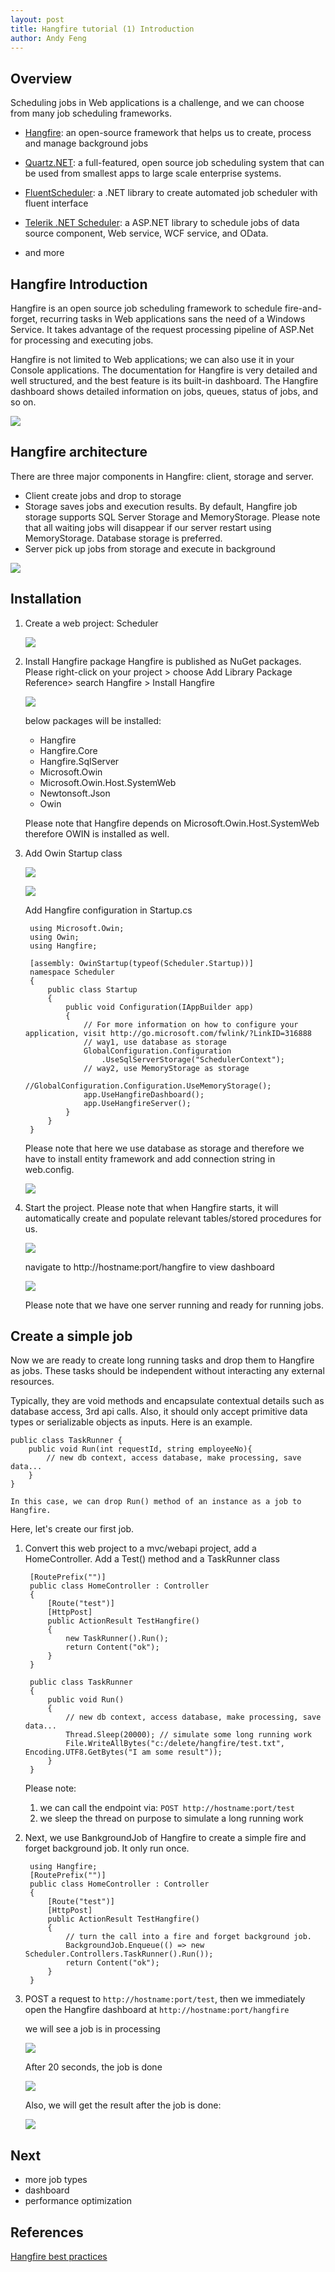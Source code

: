 ```yaml
---
layout: post
title: Hangfire tutorial (1) Introduction
author: Andy Feng
---
```


## Overview ##

Scheduling jobs in Web applications is a challenge, and we can choose from many job scheduling frameworks. 

- [Hangfire](https://www.hangfire.io): an open-source framework that helps us to create, process and manage background jobs

- [Quartz.NET](https://www.quartz-scheduler.net): a full-featured, open source job scheduling system that can be used from smallest apps to large scale enterprise systems.

- [FluentScheduler](https://github.com/fluentscheduler/FluentScheduler): a .NET library to create automated job scheduler with fluent interface

- [Telerik .NET Scheduler](https://www.telerik.com/products/aspnet-ajax/scheduler.aspx): a ASP.NET library to schedule jobs of data source component, Web service, WCF service, and OData.

- and more

## Hangfire Introduction ##
Hangfire is  an open source job scheduling framework to schedule fire-and-forget, recurring tasks in Web applications sans the need of a Windows Service. It takes advantage of the request processing pipeline of ASP.Net for processing and executing jobs. 

Hangfire is not limited to Web applications; we can also use it in your Console applications. The documentation for Hangfire is very detailed and well structured, and the best feature is its built-in dashboard. The Hangfire dashboard shows detailed information on jobs, queues, status of jobs, and so on.

![](/images/posts/20180206-hangfire-1.png)

## Hangfire architecture ##

There are three major components in Hangfire: client, storage and server.

- Client create jobs and drop to storage
- Storage saves jobs and execution results. By default, Hangfire job storage supports SQL Server Storage and MemoryStorage. Please note that all waiting jobs will disappear if our server restart using MemoryStorage. Database storage is preferred.
- Server pick up jobs from storage and execute in background

![](/images/posts/20180206-hangfire-2.png)

## Installation ##
1. Create a web project: Scheduler

	![](/images/posts/20180206-hangfire-3.png)

1. Install Hangfire package
	Hangfire is published as NuGet packages. Please right-click on your project > choose Add Library Package Reference> search Hangfire > Install Hangfire	

	![](/images/posts/20180206-hangfire-4.png)

	below packages will be installed:
	- Hangfire
	- Hangfire.Core
	- Hangfire.SqlServer
	- Microsoft.Owin
	- Microsoft.Owin.Host.SystemWeb
	- Newtonsoft.Json
	- Owin

	Please note that Hangfire depends on Microsoft.Owin.Host.SystemWeb therefore OWIN is installed as well.

1. Add Owin Startup class

	![](/images/posts/20180206-hangfire-5.png)

	![](/images/posts/20180206-hangfire-6.png)

	Add Hangfire configuration in Startup.cs

		using Microsoft.Owin;
		using Owin;
		using Hangfire;
		
		[assembly: OwinStartup(typeof(Scheduler.Startup))]
		namespace Scheduler
		{
		    public class Startup
		    {
		        public void Configuration(IAppBuilder app)
		        {
		            // For more information on how to configure your application, visit http://go.microsoft.com/fwlink/?LinkID=316888
		            // way1, use database as storage
		            GlobalConfiguration.Configuration
		                .UseSqlServerStorage("SchedulerContext");
		            // way2, use MemoryStorage as storage
		            //GlobalConfiguration.Configuration.UseMemoryStorage();
		            app.UseHangfireDashboard();
		            app.UseHangfireServer();
		        }
		    }
		}

	Please note that here we use database as storage and therefore we have to install entity framework and add connection string in web.config.

	![](/images/posts/20180206-hangfire-7.png)

1. Start the project. Please note that when Hangfire starts, it will automatically create and populate relevant tables/stored procedures for us.

	![](/images/posts/20180206-hangfire-9.png)

	navigate to http://hostname:port/hangfire to view dashboard

	![](/images/posts/20180206-hangfire-8.png)

	Please note that we have one server running and ready for running jobs.

## Create a simple job ##
Now we are ready to create long running tasks and drop them to Hangfire as jobs. These tasks should be independent without interacting any external resources. 

Typically, they are void methods and encapsulate contextual details such as database access, 3rd api calls. Also, it should only accept primitive data types or serializable objects as inputs. Here is an example.

	public class TaskRunner {
		public void Run(int requestId, string employeeNo){
			// new db context, access database, make processing, save data...
		}
	}

	In this case, we can drop Run() method of an instance as a job to Hangfire.

Here, let's create our first job.

1. Convert this web project to a mvc/webapi project, add a HomeController. Add a Test() method and a TaskRunner class

	    [RoutePrefix("")]
	    public class HomeController : Controller
	    {
	        [Route("test")]
	        [HttpPost]
	        public ActionResult TestHangfire()
	        {
	            new TaskRunner().Run();
	            return Content("ok");
	        }
	    }
	
	    public class TaskRunner
	    {
	        public void Run()
	        {
	            // new db context, access database, make processing, save data...
	            Thread.Sleep(20000); // simulate some long running work
	            File.WriteAllBytes("c:/delete/hangfire/test.txt", Encoding.UTF8.GetBytes("I am some result"));
	        }
	    }

	Please note:

	1. we can call the endpoint via: `POST http://hostname:port/test`
	2. we sleep the thread on purpose to simulate a long running work

1. Next, we use BankgroundJob of Hangfire to create a simple fire and forget background job. It only run once.

		using Hangfire;
		[RoutePrefix("")]
	    public class HomeController : Controller
	    {
	        [Route("test")]
	        [HttpPost]
	        public ActionResult TestHangfire()
	        {
	            // turn the call into a fire and forget background job.
	            BackgroundJob.Enqueue(() => new Scheduler.Controllers.TaskRunner().Run());
	            return Content("ok");
	        }
	    }

1. POST a request to `http://hostname:port/test`, then we immediately open the Hangfire dashboard at `http://hostname:port/hangfire`

	we will see a job is in processing

	![](/images/posts/20180206-hangfire-10.png)

	After 20 seconds, the job is done

	![](/images/posts/20180206-hangfire-11.png)

	Also, we will get the result after the job is done:

	![](/images/posts/20180206-hangfire-12.png)

## Next ##
- more job types
- dashboard
- performance optimization

## References ##
[Hangfire best practices](http://docs.hangfire.io/en/latest/best-practices.html)
